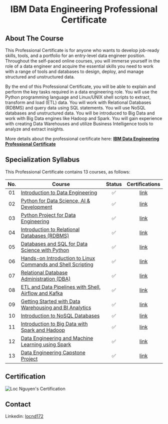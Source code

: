 <h1 align="center">IBM Data Engineering Professional Certificate</h1>

## About The Course

This Professional Certificate is for anyone who wants to develop job-ready skills, tools, and a portfolio for an entry-level data engineer position. Throughout the self-paced online courses, you will immerse yourself in the role of a data engineer and acquire the essential skills you need to work with a range of tools and databases to design, deploy, and manage structured and unstructured data.  

By the end of this Professional Certificate, you will be able to explain and perform the key tasks required in a data engineering role. You will use the Python programming language and Linux/UNIX shell scripts to extract, transform and load (ETL) data. You will work with Relational Databases (RDBMS) and query data using SQL statements. You will use NoSQL databases and unstructured data.  You will be introduced to Big Data and work with Big Data engines like Hadoop and Spark.  You will gain experience with creating Data Warehouses and utilize Business Intelligence tools to analyze and extract insights.   

More details about the professional certificate here: <a href=https://www.coursera.org/professional-certificates/ibm-data-engineer><strong>IBM Data Engineering Professional Certificate</strong></a>

## Specialization Syllabus

This Professional Certificate contains 13 courses, as follows:

| No. | Course                                                               |Status| Certifications |
|:------:|----------------------------------------------------------------------------|:--:|:-------:|
| 01     | [Introduction to Data Engineering](./Course%201%20-%20Introduction%20to%20Data%20Engineering/)|✅|[link]([https://www.coursera.org/account/accomplishments/certificate/BQUJ2HP4WGCS](https://coursera.org/share/79e679c06562d16d7e853be114e6b893))|
| 02     | [Python for Data Science, AI & Development](./Course%202%20-%20Python%20for%20Data%20Science%2C%20AI%20%26%20Development/)|✅|[link](https://www.coursera.org/account/accomplishments/certificate/2MW4HKJY6DYV)|
| 03     | [Python Project for Data Engineering](./Course%203%20-%20Python%20Project%20for%20Data%20Engineering/)|✅|[link](https://www.coursera.org/account/accomplishments/certificate/LVHSSWZXGZNS)|
| 04     | [Introduction to Relational Databases (RDBMS)](./Course%204%20-%20Introduction%20to%20Relational%20Databases%20(RDBMS)/)|✅|[link](https://www.coursera.org/account/accomplishments/certificate/ZZWJHDB5W6XV)|
| 05     | [Databases and SQL for Data Science with Python](./Course%205%20-%20Databases%20and%20SQL%20for%20Data%20Science%20with%20Python/)|✅|[link](https://www.coursera.org/account/accomplishments/certificate/UX5L3ZKGKZQD)|
| 06     | [Hands-on Introduction to Linux Commands and Shell Scripting](./Course%206%20-%20Hands-on%20Introduction%20to%20Linux%20Commands%20and%20Shell%20Scripting/)|✅|[link](https://www.coursera.org/account/accomplishments/certificate/V2KWN9M42NT7)|
| 07     | [Relational Database Administration (DBA)](./Course%207%20-%20Relational%20Database%20Administration%20(DBA)/)|✅|[link](https://www.coursera.org/account/accomplishments/certificate/S2U8QYDN9XC5)|
| 08     | [ETL and Data Pipelines with Shell, Airflow and Kafka](./Course%208%20-%20ETL%20and%20Data%20Pipelines%20with%20Shell%2C%20Airflow%20and%20Kafka/)|✅|[link](https://www.coursera.org/account/accomplishments/certificate/76DQCG8A3UPX)|
| 09     | [Getting Started with Data Warehousing and BI Analytics](./Course%209%20-%20Getting%20Started%20with%20Data%20Warehousing%20and%20BI%20Analytics/)|✅|[link](https://www.coursera.org/account/accomplishments/certificate/8ZHK2Y7LJJSG)|
| 10     | [Introduction to NoSQL Databases](./Course%2010%20-%20Introduction%20to%20NoSQL%20Databases/)|✅|[link](https://www.coursera.org/account/accomplishments/certificate/AEB9ZE6AMQYP)|
| 11     | [Introduction to Big Data with Spark and Hadoop](./Course%2011%20-%20Introduction%20to%20Big%20Data%20with%20Spark%20and%20Hadoop/)|✅|[link](https://www.coursera.org/account/accomplishments/certificate/2C4FGYQAKWR2)|
| 12     | [Data Engineering and Machine Learning using Spark](./Course%2012%20-%20Data%20Engineering%20and%20Machine%20Learning%20using%20Spark/)|✅|[link](https://www.coursera.org/account/accomplishments/certificate/ZFJDJFFQS3TA)|
| 13     | [Data Engineering Capstone Project](./Course%2013%20-%20Data%20Engineering%20Capstone%20Project/)|✅|[link](https://www.coursera.org/account/accomplishments/certificate/FAXTQVKZUME9)|

## Certification

![Loc Nguyen's Certification](./Assets/IBM_Data_Engineer_Certification.jpg)

## Contact

Linkedin: [locnd172](https://www.linkedin.com/in/youssef-ashraf-73a0531b2/)
